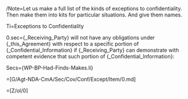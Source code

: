 /Note=Let us make a full list of the kinds of exceptions to confidentiality.  Then make them into kits for particular situations.  And give them names.  

Ti=Exceptions to Confidentiality

0.sec={_Receiving_Party} will not have any obligations under {_this_Agreement} with respect to a specific portion of {_Confidential_Information} if {_Receiving_Party} can demonstrate with competent evidence that such portion of {_Confidential_Information}:

Secs={WP-BP-Had-Finds-Makes.li}

=[G/Agt-NDA-CmA/Sec/Cov/Conf/Except/Item/0.md]

=[Z/ol/0]
